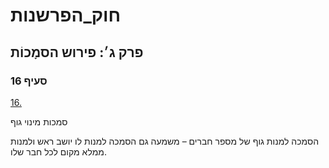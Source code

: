 # חוק_הפרשנות

## פרק ג׳: פירוש הסמָכוֹת

### סעיף 16

[16.](https://he.wikisource.org/wiki/חוק_הפרשנות#סעיף_16)

סמכות מינוי גוף

הסמכה למנות גוף של מספר חברים – משמעה גם הסמכה למנות לו יושב ראש ולמנות ממלא מקום לכל חבר שלו.